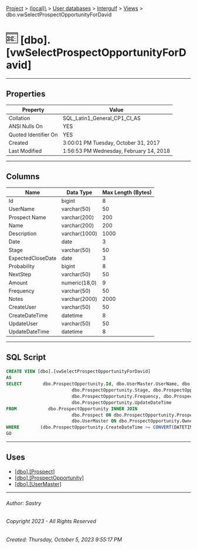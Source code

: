 #### 

[Project](../../../../index.md) > [(local)\\](../../../index.md) > [User databases](../../index.md) > [Intergulf](../index.md) > [Views](Views.md) > dbo.vwSelectProspectOpportunityForDavid

# ![Views](../../../../Images/View32.png) [dbo].[vwSelectProspectOpportunityForDavid]

---

## <a name="#properties"></a>Properties

| Property | Value |
|---|---|
| Collation | SQL_Latin1_General_CP1_CI_AS |
| ANSI Nulls On | YES |
| Quoted Identifier On | YES |
| Created | 3:00:01 PM Tuesday, October 31, 2017 |
| Last Modified | 1:56:53 PM Wednesday, February 14, 2018 |


---

## <a name="#columns"></a>Columns

| Name | Data Type | Max Length (Bytes) |
|---|---|---|
| Id | bigint | 8 |
| UserName | varchar(50) | 50 |
| Prospect Name | varchar(200) | 200 |
| Name | varchar(200) | 200 |
| Description | varchar(1000) | 1000 |
| Date | date | 3 |
| Stage | varchar(50) | 50 |
| ExpectedCloseDate | date | 3 |
| Probability | bigint | 8 |
| NextStep | varchar(50) | 50 |
| Amount | numeric(18,0) | 9 |
| Frequency | varchar(50) | 50 |
| Notes | varchar(2000) | 2000 |
| CreateUser | varchar(50) | 50 |
| CreateDateTime | datetime | 8 |
| UpdateUser | varchar(50) | 50 |
| UpdateDateTime | datetime | 8 |


---

## <a name="#sqlscript"></a>SQL Script

```sql
CREATE VIEW [dbo].[vwSelectProspectOpportunityForDavid]
AS
SELECT        dbo.ProspectOpportunity.Id, dbo.UserMaster.UserName, dbo.Prospect.Name AS [Prospect Name], dbo.ProspectOpportunity.Name, dbo.ProspectOpportunity.Description, dbo.ProspectOpportunity.Date, 
                         dbo.ProspectOpportunity.Stage, dbo.ProspectOpportunity.ExpectedCloseDate, dbo.ProspectOpportunity.Probability, dbo.ProspectOpportunity.NextStep, dbo.ProspectOpportunity.Amount, 
                         dbo.ProspectOpportunity.Frequency, dbo.ProspectOpportunity.Notes, dbo.ProspectOpportunity.CreateUser, dbo.ProspectOpportunity.CreateDateTime, dbo.ProspectOpportunity.UpdateUser, 
                         dbo.ProspectOpportunity.UpdateDateTime
FROM            dbo.ProspectOpportunity INNER JOIN
                         dbo.Prospect ON dbo.ProspectOpportunity.ProspectId = dbo.Prospect.Id LEFT OUTER JOIN
                         dbo.UserMaster ON dbo.ProspectOpportunity.OwnerId = dbo.UserMaster.UserName
WHERE        (dbo.ProspectOpportunity.CreateDateTime >= CONVERT(DATETIME, '2018-01-01 00:00:00', 102))
GO

```


---

## <a name="#uses"></a>Uses

* [[dbo].[Prospect]](../Tables/dbo_Prospect.md)
* [[dbo].[ProspectOpportunity]](../Tables/dbo_ProspectOpportunity.md)
* [[dbo].[UserMaster]](../Tables/dbo_UserMaster.md)


---

###### Author:  Sastry

###### Copyright 2023 - All Rights Reserved

###### Created: Thursday, October 5, 2023 9:55:17 PM

